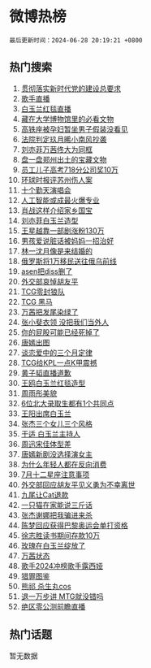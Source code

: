 # 微博热榜

`最后更新时间：2024-06-28 20:19:21 +0800`

## 热门搜索

1. [贯彻落实新时代党的建设总要求](https://m.weibo.cn/search?containerid=100103type%3D1%26t%3D10%26q%3D%23%E8%B4%AF%E5%BD%BB%E8%90%BD%E5%AE%9E%E6%96%B0%E6%97%B6%E4%BB%A3%E5%85%9A%E7%9A%84%E5%BB%BA%E8%AE%BE%E6%80%BB%E8%A6%81%E6%B1%82%23&stream_entry_id=51&isnewpage=1&extparam=seat%3D1%26cate%3D10103%26stream_entry_id%3D51%26pos%3D0%26q%3D%2523%25E8%25B4%25AF%25E5%25BD%25BB%25E8%2590%25BD%25E5%25AE%259E%25E6%2596%25B0%25E6%2597%25B6%25E4%25BB%25A3%25E5%2585%259A%25E7%259A%2584%25E5%25BB%25BA%25E8%25AE%25BE%25E6%2580%25BB%25E8%25A6%2581%25E6%25B1%2582%2523%26dgr%3D0%26filter_type%3Drealtimehot%26c_type%3D51%26display_time%3D1719577160%26pre_seqid%3D1719577160271017669191)
1. [歌手直播](https://m.weibo.cn/search?containerid=100103type%3D1%26t%3D10%26q%3D%E6%AD%8C%E6%89%8B%E7%9B%B4%E6%92%AD&stream_entry_id=31&isnewpage=1&extparam=seat%3D1%26band_rank%3D1%26flag%3D1%26realpos%3D1%26q%3D%25E6%25AD%258C%25E6%2589%258B%25E7%259B%25B4%25E6%2592%25AD%26c_type%3D31%26cate%3D5001%26pos%3D0%26stream_entry_id%3D31%26filter_type%3Drealtimehot%26dgr%3D0%26lcate%3D5001%26display_time%3D1719577160%26pre_seqid%3D1719577160271017669191)
1. [白玉兰红毯直播](https://m.weibo.cn/search?containerid=100103type%3D1%26t%3D10%26q%3D%E7%99%BD%E7%8E%89%E5%85%B0%E7%BA%A2%E6%AF%AF%E7%9B%B4%E6%92%AD&stream_entry_id=31&isnewpage=1&extparam=seat%3D1%26band_rank%3D2%26flag%3D2%26realpos%3D2%26q%3D%25E7%2599%25BD%25E7%258E%2589%25E5%2585%25B0%25E7%25BA%25A2%25E6%25AF%25AF%25E7%259B%25B4%25E6%2592%25AD%26c_type%3D31%26cate%3D5001%26pos%3D1%26stream_entry_id%3D31%26filter_type%3Drealtimehot%26dgr%3D0%26lcate%3D5001%26display_time%3D1719577160%26pre_seqid%3D1719577160271017669191)
1. [藏在大学博物馆里的必看文物](https://m.weibo.cn/search?containerid=100103type%3D1%26t%3D10%26q%3D%23%E8%97%8F%E5%9C%A8%E5%A4%A7%E5%AD%A6%E5%8D%9A%E7%89%A9%E9%A6%86%E9%87%8C%E7%9A%84%E5%BF%85%E7%9C%8B%E6%96%87%E7%89%A9%23&stream_entry_id=31&isnewpage=1&extparam=seat%3D1%26band_rank%3D3%26flag%3D0%26realpos%3D3%26q%3D%2523%25E8%2597%258F%25E5%259C%25A8%25E5%25A4%25A7%25E5%25AD%25A6%25E5%258D%259A%25E7%2589%25A9%25E9%25A6%2586%25E9%2587%258C%25E7%259A%2584%25E5%25BF%2585%25E7%259C%258B%25E6%2596%2587%25E7%2589%25A9%2523%26c_type%3D31%26cate%3D5001%26pos%3D2%26stream_entry_id%3D31%26filter_type%3Drealtimehot%26dgr%3D0%26lcate%3D5001%26display_time%3D1719577160%26pre_seqid%3D1719577160271017669191)
1. [高铁座被孕妇暂坐男子假装没看见](https://m.weibo.cn/search?containerid=100103type%3D1%26t%3D10%26q%3D%23%E9%AB%98%E9%93%81%E5%BA%A7%E8%A2%AB%E5%AD%95%E5%A6%87%E6%9A%82%E5%9D%90%E7%94%B7%E5%AD%90%E5%81%87%E8%A3%85%E6%B2%A1%E7%9C%8B%E8%A7%81%23&stream_entry_id=31&isnewpage=1&extparam=seat%3D1%26band_rank%3D4%26flag%3D0%26realpos%3D4%26q%3D%2523%25E9%25AB%2598%25E9%2593%2581%25E5%25BA%25A7%25E8%25A2%25AB%25E5%25AD%2595%25E5%25A6%2587%25E6%259A%2582%25E5%259D%2590%25E7%2594%25B7%25E5%25AD%2590%25E5%2581%2587%25E8%25A3%2585%25E6%25B2%25A1%25E7%259C%258B%25E8%25A7%2581%2523%26c_type%3D31%26cate%3D5001%26pos%3D3%26stream_entry_id%3D31%26filter_type%3Drealtimehot%26dgr%3D0%26lcate%3D5001%26display_time%3D1719577160%26pre_seqid%3D1719577160271017669191)
1. [法院判定玖月晞小南风抄袭](https://m.weibo.cn/search?containerid=100103type%3D1%26t%3D10%26q%3D%23%E6%B3%95%E9%99%A2%E5%88%A4%E5%AE%9A%E7%8E%96%E6%9C%88%E6%99%9E%E5%B0%8F%E5%8D%97%E9%A3%8E%E6%8A%84%E8%A2%AD%23&stream_entry_id=31&isnewpage=1&extparam=seat%3D1%26band_rank%3D5%26flag%3D16%26realpos%3D5%26q%3D%2523%25E6%25B3%2595%25E9%2599%25A2%25E5%2588%25A4%25E5%25AE%259A%25E7%258E%2596%25E6%259C%2588%25E6%2599%259E%25E5%25B0%258F%25E5%258D%2597%25E9%25A3%258E%25E6%258A%2584%25E8%25A2%25AD%2523%26c_type%3D31%26cate%3D5001%26pos%3D4%26stream_entry_id%3D31%26filter_type%3Drealtimehot%26dgr%3D0%26lcate%3D5001%26display_time%3D1719577160%26pre_seqid%3D1719577160271017669191)
1. [刘亦菲万茜佟大为同框](https://m.weibo.cn/search?containerid=100103type%3D1%26t%3D10%26q%3D%23%E5%88%98%E4%BA%A6%E8%8F%B2%E4%B8%87%E8%8C%9C%E4%BD%9F%E5%A4%A7%E4%B8%BA%E5%90%8C%E6%A1%86%23&stream_entry_id=31&isnewpage=1&extparam=seat%3D1%26band_rank%3D6%26flag%3D1%26realpos%3D6%26q%3D%2523%25E5%2588%2598%25E4%25BA%25A6%25E8%258F%25B2%25E4%25B8%2587%25E8%258C%259C%25E4%25BD%259F%25E5%25A4%25A7%25E4%25B8%25BA%25E5%2590%258C%25E6%25A1%2586%2523%26c_type%3D31%26cate%3D5001%26pos%3D5%26stream_entry_id%3D31%26filter_type%3Drealtimehot%26dgr%3D0%26lcate%3D5001%26display_time%3D1719577160%26pre_seqid%3D1719577160271017669191)
1. [盘一盘郑州出土的宝藏文物](https://m.weibo.cn/search?containerid=100103type%3D1%26t%3D10%26q%3D%23%E7%9B%98%E4%B8%80%E7%9B%98%E9%83%91%E5%B7%9E%E5%87%BA%E5%9C%9F%E7%9A%84%E5%AE%9D%E8%97%8F%E6%96%87%E7%89%A9%23&stream_entry_id=31&isnewpage=1&extparam=seat%3D1%26band_rank%3D7%26filter_type%3Drealtimehot%26q%3D%2523%25E7%259B%2598%25E4%25B8%2580%25E7%259B%2598%25E9%2583%2591%25E5%25B7%259E%25E5%2587%25BA%25E5%259C%259F%25E7%259A%2584%25E5%25AE%259D%25E8%2597%258F%25E6%2596%2587%25E7%2589%25A9%2523%26c_type%3D31%26adid%3D244474%26cate%3D5001%26dgr%3D0%26pos%3D6%26stream_entry_id%3D31%26is_ad_pos%3D1%26topic_ad%3D1%26lcate%3D5001%26display_time%3D1719577160%26pre_seqid%3D1719577160271017669191)
1. [员工儿子高考718分公司奖10万](https://m.weibo.cn/search?containerid=100103type%3D1%26t%3D10%26q%3D%23%E5%91%98%E5%B7%A5%E5%84%BF%E5%AD%90%E9%AB%98%E8%80%83718%E5%88%86%E5%85%AC%E5%8F%B8%E5%A5%9610%E4%B8%87%23&stream_entry_id=31&isnewpage=1&extparam=seat%3D1%26band_rank%3D7%26flag%3D32768%26realpos%3D7%26q%3D%2523%25E5%2591%2598%25E5%25B7%25A5%25E5%2584%25BF%25E5%25AD%2590%25E9%25AB%2598%25E8%2580%2583718%25E5%2588%2586%25E5%2585%25AC%25E5%258F%25B8%25E5%25A5%259610%25E4%25B8%2587%2523%26c_type%3D31%26cate%3D5001%26pos%3D7%26stream_entry_id%3D31%26filter_type%3Drealtimehot%26dgr%3D0%26lcate%3D5001%26display_time%3D1719577160%26pre_seqid%3D1719577160271017669191)
1. [环球时报评苏州伤人案](https://m.weibo.cn/search?containerid=100103type%3D1%26t%3D10%26q%3D%23%E7%8E%AF%E7%90%83%E6%97%B6%E6%8A%A5%E8%AF%84%E8%8B%8F%E5%B7%9E%E4%BC%A4%E4%BA%BA%E6%A1%88%23&stream_entry_id=31&isnewpage=1&extparam=seat%3D1%26band_rank%3D8%26flag%3D1%26realpos%3D8%26q%3D%2523%25E7%258E%25AF%25E7%2590%2583%25E6%2597%25B6%25E6%258A%25A5%25E8%25AF%2584%25E8%258B%258F%25E5%25B7%259E%25E4%25BC%25A4%25E4%25BA%25BA%25E6%25A1%2588%2523%26c_type%3D31%26cate%3D5001%26pos%3D8%26stream_entry_id%3D31%26filter_type%3Drealtimehot%26dgr%3D0%26lcate%3D5001%26display_time%3D1719577160%26pre_seqid%3D1719577160271017669191)
1. [十个勤天演唱会](https://m.weibo.cn/search?containerid=100103type%3D1%26t%3D10%26q%3D%E5%8D%81%E4%B8%AA%E5%8B%A4%E5%A4%A9%E6%BC%94%E5%94%B1%E4%BC%9A&stream_entry_id=31&isnewpage=1&extparam=seat%3D1%26band_rank%3D9%26flag%3D1%26realpos%3D9%26q%3D%25E5%258D%2581%25E4%25B8%25AA%25E5%258B%25A4%25E5%25A4%25A9%25E6%25BC%2594%25E5%2594%25B1%25E4%25BC%259A%26c_type%3D31%26cate%3D5001%26pos%3D9%26stream_entry_id%3D31%26filter_type%3Drealtimehot%26dgr%3D0%26lcate%3D5001%26display_time%3D1719577160%26pre_seqid%3D1719577160271017669191)
1. [人工智能或成最火爆专业](https://m.weibo.cn/search?containerid=100103type%3D1%26t%3D10%26q%3D%23%E4%BA%BA%E5%B7%A5%E6%99%BA%E8%83%BD%E6%88%96%E6%88%90%E6%9C%80%E7%81%AB%E7%88%86%E4%B8%93%E4%B8%9A%23&stream_entry_id=31&isnewpage=1&extparam=seat%3D1%26band_rank%3D10%26flag%3D1%26realpos%3D10%26q%3D%2523%25E4%25BA%25BA%25E5%25B7%25A5%25E6%2599%25BA%25E8%2583%25BD%25E6%2588%2596%25E6%2588%2590%25E6%259C%2580%25E7%2581%25AB%25E7%2588%2586%25E4%25B8%2593%25E4%25B8%259A%2523%26c_type%3D31%26cate%3D5001%26pos%3D10%26stream_entry_id%3D31%26filter_type%3Drealtimehot%26dgr%3D0%26lcate%3D5001%26display_time%3D1719577160%26pre_seqid%3D1719577160271017669191)
1. [肖战这样介绍家乡国宝](https://m.weibo.cn/search?containerid=100103type%3D1%26t%3D10%26q%3D%23%E8%82%96%E6%88%98%E8%BF%99%E6%A0%B7%E4%BB%8B%E7%BB%8D%E5%AE%B6%E4%B9%A1%E5%9B%BD%E5%AE%9D%23&stream_entry_id=31&isnewpage=1&extparam=seat%3D1%26band_rank%3D11%26flag%3D1%26realpos%3D11%26q%3D%2523%25E8%2582%2596%25E6%2588%2598%25E8%25BF%2599%25E6%25A0%25B7%25E4%25BB%258B%25E7%25BB%258D%25E5%25AE%25B6%25E4%25B9%25A1%25E5%259B%25BD%25E5%25AE%259D%2523%26c_type%3D31%26cate%3D5001%26pos%3D11%26stream_entry_id%3D31%26filter_type%3Drealtimehot%26dgr%3D0%26lcate%3D5001%26display_time%3D1719577160%26pre_seqid%3D1719577160271017669191)
1. [刘亦菲白玉兰造型](https://m.weibo.cn/search?containerid=100103type%3D1%26t%3D10%26q%3D%23%E5%88%98%E4%BA%A6%E8%8F%B2%E7%99%BD%E7%8E%89%E5%85%B0%E9%80%A0%E5%9E%8B%23&stream_entry_id=31&isnewpage=1&extparam=seat%3D1%26band_rank%3D12%26flag%3D0%26realpos%3D12%26q%3D%2523%25E5%2588%2598%25E4%25BA%25A6%25E8%258F%25B2%25E7%2599%25BD%25E7%258E%2589%25E5%2585%25B0%25E9%2580%25A0%25E5%259E%258B%2523%26c_type%3D31%26cate%3D5001%26pos%3D12%26stream_entry_id%3D31%26filter_type%3Drealtimehot%26dgr%3D0%26lcate%3D5001%26display_time%3D1719577160%26pre_seqid%3D1719577160271017669191)
1. [王星越靠一部剧涨粉130万](https://m.weibo.cn/search?containerid=100103type%3D1%26t%3D10%26q%3D%23%E7%8E%8B%E6%98%9F%E8%B6%8A%E9%9D%A0%E4%B8%80%E9%83%A8%E5%89%A7%E6%B6%A8%E7%B2%89130%E4%B8%87%23&stream_entry_id=31&isnewpage=1&extparam=seat%3D1%26band_rank%3D13%26flag%3D0%26realpos%3D13%26q%3D%2523%25E7%258E%258B%25E6%2598%259F%25E8%25B6%258A%25E9%259D%25A0%25E4%25B8%2580%25E9%2583%25A8%25E5%2589%25A7%25E6%25B6%25A8%25E7%25B2%2589130%25E4%25B8%2587%2523%26c_type%3D31%26cate%3D5001%26pos%3D13%26stream_entry_id%3D31%26filter_type%3Drealtimehot%26dgr%3D0%26lcate%3D5001%26display_time%3D1719577160%26pre_seqid%3D1719577160271017669191)
1. [男孩爱说脏话被妈妈一招治好](https://m.weibo.cn/search?containerid=100103type%3D1%26t%3D10%26q%3D%23%E7%94%B7%E5%AD%A9%E7%88%B1%E8%AF%B4%E8%84%8F%E8%AF%9D%E8%A2%AB%E5%A6%88%E5%A6%88%E4%B8%80%E6%8B%9B%E6%B2%BB%E5%A5%BD%23&stream_entry_id=31&isnewpage=1&extparam=seat%3D1%26band_rank%3D14%26flag%3D0%26realpos%3D14%26q%3D%2523%25E7%2594%25B7%25E5%25AD%25A9%25E7%2588%25B1%25E8%25AF%25B4%25E8%2584%258F%25E8%25AF%259D%25E8%25A2%25AB%25E5%25A6%2588%25E5%25A6%2588%25E4%25B8%2580%25E6%258B%259B%25E6%25B2%25BB%25E5%25A5%25BD%2523%26c_type%3D31%26cate%3D5001%26pos%3D14%26stream_entry_id%3D31%26filter_type%3Drealtimehot%26dgr%3D0%26lcate%3D5001%26display_time%3D1719577160%26pre_seqid%3D1719577160271017669191)
1. [林一沈月像是来结婚的](https://m.weibo.cn/search?containerid=100103type%3D1%26t%3D10%26q%3D%E6%9E%97%E4%B8%80%E6%B2%88%E6%9C%88%E5%83%8F%E6%98%AF%E6%9D%A5%E7%BB%93%E5%A9%9A%E7%9A%84&stream_entry_id=31&isnewpage=1&extparam=seat%3D1%26band_rank%3D15%26flag%3D1%26realpos%3D15%26q%3D%25E6%259E%2597%25E4%25B8%2580%25E6%25B2%2588%25E6%259C%2588%25E5%2583%258F%25E6%2598%25AF%25E6%259D%25A5%25E7%25BB%2593%25E5%25A9%259A%25E7%259A%2584%26c_type%3D31%26cate%3D5001%26pos%3D15%26stream_entry_id%3D31%26filter_type%3Drealtimehot%26dgr%3D0%26lcate%3D5001%26display_time%3D1719577160%26pre_seqid%3D1719577160271017669191)
1. [俄罗斯将1万移民送往俄乌前线](https://m.weibo.cn/search?containerid=100103type%3D1%26t%3D10%26q%3D%23%E4%BF%84%E7%BD%97%E6%96%AF%E5%B0%861%E4%B8%87%E7%A7%BB%E6%B0%91%E9%80%81%E5%BE%80%E4%BF%84%E4%B9%8C%E5%89%8D%E7%BA%BF%23&stream_entry_id=31&isnewpage=1&extparam=seat%3D1%26band_rank%3D16%26flag%3D0%26realpos%3D16%26q%3D%2523%25E4%25BF%2584%25E7%25BD%2597%25E6%2596%25AF%25E5%25B0%25861%25E4%25B8%2587%25E7%25A7%25BB%25E6%25B0%2591%25E9%2580%2581%25E5%25BE%2580%25E4%25BF%2584%25E4%25B9%258C%25E5%2589%258D%25E7%25BA%25BF%2523%26c_type%3D31%26cate%3D5001%26pos%3D16%26stream_entry_id%3D31%26filter_type%3Drealtimehot%26dgr%3D0%26lcate%3D5001%26display_time%3D1719577160%26pre_seqid%3D1719577160271017669191)
1. [asen把diss删了](https://m.weibo.cn/search?containerid=100103type%3D1%26t%3D10%26q%3D%23asen%E6%8A%8Adiss%E5%88%A0%E4%BA%86%23&stream_entry_id=31&isnewpage=1&extparam=seat%3D1%26band_rank%3D17%26flag%3D0%26realpos%3D17%26q%3D%2523asen%25E6%258A%258Adiss%25E5%2588%25A0%25E4%25BA%2586%2523%26c_type%3D31%26cate%3D5001%26pos%3D17%26stream_entry_id%3D31%26filter_type%3Drealtimehot%26dgr%3D0%26lcate%3D5001%26display_time%3D1719577160%26pre_seqid%3D1719577160271017669191)
1. [外交部哀悼胡友平](https://m.weibo.cn/search?containerid=100103type%3D1%26t%3D10%26q%3D%23%E5%A4%96%E4%BA%A4%E9%83%A8%E5%93%80%E6%82%BC%E8%83%A1%E5%8F%8B%E5%B9%B3%23&stream_entry_id=31&isnewpage=1&extparam=seat%3D1%26band_rank%3D18%26flag%3D0%26realpos%3D18%26q%3D%2523%25E5%25A4%2596%25E4%25BA%25A4%25E9%2583%25A8%25E5%2593%2580%25E6%2582%25BC%25E8%2583%25A1%25E5%258F%258B%25E5%25B9%25B3%2523%26c_type%3D31%26cate%3D5001%26pos%3D18%26stream_entry_id%3D31%26filter_type%3Drealtimehot%26dgr%3D0%26lcate%3D5001%26display_time%3D1719577160%26pre_seqid%3D1719577160271017669191)
1. [TCG零封狼队](https://m.weibo.cn/search?containerid=100103type%3D1%26t%3D10%26q%3D%23TCG%E9%9B%B6%E5%B0%81%E7%8B%BC%E9%98%9F%23&stream_entry_id=31&isnewpage=1&extparam=seat%3D1%26band_rank%3D19%26flag%3D1%26realpos%3D19%26q%3D%2523TCG%25E9%259B%25B6%25E5%25B0%2581%25E7%258B%25BC%25E9%2598%259F%2523%26c_type%3D31%26cate%3D5001%26pos%3D19%26stream_entry_id%3D31%26filter_type%3Drealtimehot%26dgr%3D0%26lcate%3D5001%26display_time%3D1719577160%26pre_seqid%3D1719577160271017669191)
1. [TCG 黑马](https://m.weibo.cn/search?containerid=100103type%3D1%26t%3D10%26q%3DTCG+%E9%BB%91%E9%A9%AC&stream_entry_id=31&isnewpage=1&extparam=seat%3D1%26band_rank%3D20%26flag%3D1%26realpos%3D20%26q%3DTCG%2520%25E9%25BB%2591%25E9%25A9%25AC%26c_type%3D31%26cate%3D5001%26pos%3D20%26stream_entry_id%3D31%26filter_type%3Drealtimehot%26dgr%3D0%26lcate%3D5001%26display_time%3D1719577160%26pre_seqid%3D1719577160271017669191)
1. [万茜把发尾染绿了](https://m.weibo.cn/search?containerid=100103type%3D1%26t%3D10%26q%3D%E4%B8%87%E8%8C%9C%E6%8A%8A%E5%8F%91%E5%B0%BE%E6%9F%93%E7%BB%BF%E4%BA%86&stream_entry_id=31&isnewpage=1&extparam=seat%3D1%26band_rank%3D21%26flag%3D2%26realpos%3D21%26q%3D%25E4%25B8%2587%25E8%258C%259C%25E6%258A%258A%25E5%258F%2591%25E5%25B0%25BE%25E6%259F%2593%25E7%25BB%25BF%25E4%25BA%2586%26c_type%3D31%26cate%3D5001%26pos%3D21%26stream_entry_id%3D31%26filter_type%3Drealtimehot%26dgr%3D0%26lcate%3D5001%26display_time%3D1719577160%26pre_seqid%3D1719577160271017669191)
1. [张小斐衣领 没把我们当外人](https://m.weibo.cn/search?containerid=100103type%3D1%26t%3D10%26q%3D%E5%BC%A0%E5%B0%8F%E6%96%90%E8%A1%A3%E9%A2%86+%E6%B2%A1%E6%8A%8A%E6%88%91%E4%BB%AC%E5%BD%93%E5%A4%96%E4%BA%BA&stream_entry_id=31&isnewpage=1&extparam=seat%3D1%26band_rank%3D22%26flag%3D2%26realpos%3D22%26q%3D%25E5%25BC%25A0%25E5%25B0%258F%25E6%2596%2590%25E8%25A1%25A3%25E9%25A2%2586%2520%25E6%25B2%25A1%25E6%258A%258A%25E6%2588%2591%25E4%25BB%25AC%25E5%25BD%2593%25E5%25A4%2596%25E4%25BA%25BA%26c_type%3D31%26cate%3D5001%26pos%3D22%26stream_entry_id%3D31%26filter_type%3Drealtimehot%26dgr%3D0%26lcate%3D5001%26display_time%3D1719577160%26pre_seqid%3D1719577160271017669191)
1. [你的屁股可能已经死掉了](https://m.weibo.cn/search?containerid=100103type%3D1%26t%3D10%26q%3D%23%E4%BD%A0%E7%9A%84%E5%B1%81%E8%82%A1%E5%8F%AF%E8%83%BD%E5%B7%B2%E7%BB%8F%E6%AD%BB%E6%8E%89%E4%BA%86%23&stream_entry_id=31&isnewpage=1&extparam=seat%3D1%26band_rank%3D23%26flag%3D2%26realpos%3D23%26q%3D%2523%25E4%25BD%25A0%25E7%259A%2584%25E5%25B1%2581%25E8%2582%25A1%25E5%258F%25AF%25E8%2583%25BD%25E5%25B7%25B2%25E7%25BB%258F%25E6%25AD%25BB%25E6%258E%2589%25E4%25BA%2586%2523%26c_type%3D31%26cate%3D5001%26pos%3D23%26stream_entry_id%3D31%26filter_type%3Drealtimehot%26dgr%3D0%26lcate%3D5001%26display_time%3D1719577160%26pre_seqid%3D1719577160271017669191)
1. [唐嫣出图](https://m.weibo.cn/search?containerid=100103type%3D1%26t%3D10%26q%3D%E5%94%90%E5%AB%A3%E5%87%BA%E5%9B%BE&stream_entry_id=31&isnewpage=1&extparam=seat%3D1%26band_rank%3D24%26flag%3D0%26realpos%3D24%26q%3D%25E5%2594%2590%25E5%25AB%25A3%25E5%2587%25BA%25E5%259B%25BE%26c_type%3D31%26cate%3D5001%26pos%3D24%26stream_entry_id%3D31%26filter_type%3Drealtimehot%26dgr%3D0%26lcate%3D5001%26display_time%3D1719577160%26pre_seqid%3D1719577160271017669191)
1. [谈恋爱中的三个月定律](https://m.weibo.cn/search?containerid=100103type%3D1%26t%3D10%26q%3D%23%E8%B0%88%E6%81%8B%E7%88%B1%E4%B8%AD%E7%9A%84%E4%B8%89%E4%B8%AA%E6%9C%88%E5%AE%9A%E5%BE%8B%23&stream_entry_id=31&isnewpage=1&extparam=seat%3D1%26band_rank%3D25%26flag%3D1%26realpos%3D25%26q%3D%2523%25E8%25B0%2588%25E6%2581%258B%25E7%2588%25B1%25E4%25B8%25AD%25E7%259A%2584%25E4%25B8%2589%25E4%25B8%25AA%25E6%259C%2588%25E5%25AE%259A%25E5%25BE%258B%2523%26c_type%3D31%26cate%3D5001%26pos%3D25%26stream_entry_id%3D31%26filter_type%3Drealtimehot%26dgr%3D0%26lcate%3D5001%26display_time%3D1719577160%26pre_seqid%3D1719577160271017669191)
1. [TCG给KPL一点K甲震撼](https://m.weibo.cn/search?containerid=100103type%3D1%26t%3D10%26q%3D%23TCG%E7%BB%99KPL%E4%B8%80%E7%82%B9K%E7%94%B2%E9%9C%87%E6%92%BC%23&stream_entry_id=31&isnewpage=1&extparam=seat%3D1%26band_rank%3D26%26flag%3D1%26realpos%3D26%26q%3D%2523TCG%25E7%25BB%2599KPL%25E4%25B8%2580%25E7%2582%25B9K%25E7%2594%25B2%25E9%259C%2587%25E6%2592%25BC%2523%26c_type%3D31%26cate%3D5001%26pos%3D26%26stream_entry_id%3D31%26filter_type%3Drealtimehot%26dgr%3D0%26lcate%3D5001%26display_time%3D1719577160%26pre_seqid%3D1719577160271017669191)
1. [黄子韬直播道歉](https://m.weibo.cn/search?containerid=100103type%3D1%26t%3D10%26q%3D%23%E9%BB%84%E5%AD%90%E9%9F%AC%E7%9B%B4%E6%92%AD%E9%81%93%E6%AD%89%23&stream_entry_id=31&isnewpage=1&extparam=seat%3D1%26band_rank%3D27%26flag%3D0%26realpos%3D27%26q%3D%2523%25E9%25BB%2584%25E5%25AD%2590%25E9%259F%25AC%25E7%259B%25B4%25E6%2592%25AD%25E9%2581%2593%25E6%25AD%2589%2523%26c_type%3D31%26cate%3D5001%26pos%3D27%26stream_entry_id%3D31%26filter_type%3Drealtimehot%26dgr%3D0%26lcate%3D5001%26display_time%3D1719577160%26pre_seqid%3D1719577160271017669191)
1. [王鸥白玉兰红毯造型](https://m.weibo.cn/search?containerid=100103type%3D1%26t%3D10%26q%3D%23%E7%8E%8B%E9%B8%A5%E7%99%BD%E7%8E%89%E5%85%B0%E7%BA%A2%E6%AF%AF%E9%80%A0%E5%9E%8B%23&stream_entry_id=31&isnewpage=1&extparam=seat%3D1%26band_rank%3D28%26flag%3D1%26realpos%3D28%26q%3D%2523%25E7%258E%258B%25E9%25B8%25A5%25E7%2599%25BD%25E7%258E%2589%25E5%2585%25B0%25E7%25BA%25A2%25E6%25AF%25AF%25E9%2580%25A0%25E5%259E%258B%2523%26c_type%3D31%26cate%3D5001%26pos%3D28%26stream_entry_id%3D31%26filter_type%3Drealtimehot%26dgr%3D0%26lcate%3D5001%26display_time%3D1719577160%26pre_seqid%3D1719577160271017669191)
1. [周雨彤美貌](https://m.weibo.cn/search?containerid=100103type%3D1%26t%3D10%26q%3D%23%E5%91%A8%E9%9B%A8%E5%BD%A4%E7%BE%8E%E8%B2%8C%23&stream_entry_id=31&isnewpage=1&extparam=seat%3D1%26band_rank%3D29%26flag%3D1%26realpos%3D29%26q%3D%2523%25E5%2591%25A8%25E9%259B%25A8%25E5%25BD%25A4%25E7%25BE%258E%25E8%25B2%258C%2523%26c_type%3D31%26cate%3D5001%26pos%3D29%26stream_entry_id%3D31%26filter_type%3Drealtimehot%26dgr%3D0%26lcate%3D5001%26display_time%3D1719577160%26pre_seqid%3D1719577160271017669191)
1. [6位北大录取生都有1个共同点](https://m.weibo.cn/search?containerid=100103type%3D1%26t%3D10%26q%3D%236%E4%BD%8D%E5%8C%97%E5%A4%A7%E5%BD%95%E5%8F%96%E7%94%9F%E9%83%BD%E6%9C%891%E4%B8%AA%E5%85%B1%E5%90%8C%E7%82%B9%23&stream_entry_id=31&isnewpage=1&extparam=seat%3D1%26band_rank%3D30%26flag%3D1%26realpos%3D30%26q%3D%25236%25E4%25BD%258D%25E5%258C%2597%25E5%25A4%25A7%25E5%25BD%2595%25E5%258F%2596%25E7%2594%259F%25E9%2583%25BD%25E6%259C%25891%25E4%25B8%25AA%25E5%2585%25B1%25E5%2590%258C%25E7%2582%25B9%2523%26c_type%3D31%26cate%3D5001%26pos%3D30%26stream_entry_id%3D31%26filter_type%3Drealtimehot%26dgr%3D0%26lcate%3D5001%26display_time%3D1719577160%26pre_seqid%3D1719577160271017669191)
1. [王阳出席白玉兰](https://m.weibo.cn/search?containerid=100103type%3D1%26t%3D10%26q%3D%23%E7%8E%8B%E9%98%B3%E5%87%BA%E5%B8%AD%E7%99%BD%E7%8E%89%E5%85%B0%23&stream_entry_id=31&isnewpage=1&extparam=seat%3D1%26band_rank%3D31%26flag%3D1%26realpos%3D31%26q%3D%2523%25E7%258E%258B%25E9%2598%25B3%25E5%2587%25BA%25E5%25B8%25AD%25E7%2599%25BD%25E7%258E%2589%25E5%2585%25B0%2523%26c_type%3D31%26cate%3D5001%26pos%3D31%26stream_entry_id%3D31%26filter_type%3Drealtimehot%26dgr%3D0%26lcate%3D5001%26display_time%3D1719577160%26pre_seqid%3D1719577160271017669191)
1. [张杰三个女儿三个风格](https://m.weibo.cn/search?containerid=100103type%3D1%26t%3D10%26q%3D%23%E5%BC%A0%E6%9D%B0%E4%B8%89%E4%B8%AA%E5%A5%B3%E5%84%BF%E4%B8%89%E4%B8%AA%E9%A3%8E%E6%A0%BC%23&stream_entry_id=31&isnewpage=1&extparam=seat%3D1%26band_rank%3D32%26flag%3D0%26realpos%3D32%26q%3D%2523%25E5%25BC%25A0%25E6%259D%25B0%25E4%25B8%2589%25E4%25B8%25AA%25E5%25A5%25B3%25E5%2584%25BF%25E4%25B8%2589%25E4%25B8%25AA%25E9%25A3%258E%25E6%25A0%25BC%2523%26c_type%3D31%26cate%3D5001%26pos%3D32%26stream_entry_id%3D31%26filter_type%3Drealtimehot%26dgr%3D0%26lcate%3D5001%26display_time%3D1719577160%26pre_seqid%3D1719577160271017669191)
1. [于适 白玉兰主持人](https://m.weibo.cn/search?containerid=100103type%3D1%26t%3D10%26q%3D%E4%BA%8E%E9%80%82+%E7%99%BD%E7%8E%89%E5%85%B0%E4%B8%BB%E6%8C%81%E4%BA%BA&stream_entry_id=31&isnewpage=1&extparam=seat%3D1%26band_rank%3D33%26flag%3D0%26realpos%3D33%26q%3D%25E4%25BA%258E%25E9%2580%2582%2520%25E7%2599%25BD%25E7%258E%2589%25E5%2585%25B0%25E4%25B8%25BB%25E6%258C%2581%25E4%25BA%25BA%26c_type%3D31%26cate%3D5001%26pos%3D33%26stream_entry_id%3D31%26filter_type%3Drealtimehot%26dgr%3D0%26lcate%3D5001%26display_time%3D1719577160%26pre_seqid%3D1719577160271017669191)
1. [周迅宋佳体型差](https://m.weibo.cn/search?containerid=100103type%3D1%26t%3D10%26q%3D%23%E5%91%A8%E8%BF%85%E5%AE%8B%E4%BD%B3%E4%BD%93%E5%9E%8B%E5%B7%AE%23&stream_entry_id=31&isnewpage=1&extparam=seat%3D1%26band_rank%3D34%26flag%3D1%26realpos%3D34%26q%3D%2523%25E5%2591%25A8%25E8%25BF%2585%25E5%25AE%258B%25E4%25BD%25B3%25E4%25BD%2593%25E5%259E%258B%25E5%25B7%25AE%2523%26c_type%3D31%26cate%3D5001%26pos%3D34%26stream_entry_id%3D31%26filter_type%3Drealtimehot%26dgr%3D0%26lcate%3D5001%26display_time%3D1719577160%26pre_seqid%3D1719577160271017669191)
1. [唐嫣新剧没选择演女主](https://m.weibo.cn/search?containerid=100103type%3D1%26t%3D10%26q%3D%23%E5%94%90%E5%AB%A3%E6%96%B0%E5%89%A7%E6%B2%A1%E9%80%89%E6%8B%A9%E6%BC%94%E5%A5%B3%E4%B8%BB%23&stream_entry_id=31&isnewpage=1&extparam=seat%3D1%26band_rank%3D35%26flag%3D1%26realpos%3D35%26q%3D%2523%25E5%2594%2590%25E5%25AB%25A3%25E6%2596%25B0%25E5%2589%25A7%25E6%25B2%25A1%25E9%2580%2589%25E6%258B%25A9%25E6%25BC%2594%25E5%25A5%25B3%25E4%25B8%25BB%2523%26c_type%3D31%26cate%3D5001%26pos%3D35%26stream_entry_id%3D31%26filter_type%3Drealtimehot%26dgr%3D0%26lcate%3D5001%26display_time%3D1719577160%26pre_seqid%3D1719577160271017669191)
1. [为什么年轻人都在反向消费](https://m.weibo.cn/search?containerid=100103type%3D1%26t%3D10%26q%3D%23%E4%B8%BA%E4%BB%80%E4%B9%88%E5%B9%B4%E8%BD%BB%E4%BA%BA%E9%83%BD%E5%9C%A8%E5%8F%8D%E5%90%91%E6%B6%88%E8%B4%B9%23&stream_entry_id=31&isnewpage=1&extparam=seat%3D1%26band_rank%3D36%26flag%3D1%26realpos%3D36%26q%3D%2523%25E4%25B8%25BA%25E4%25BB%2580%25E4%25B9%2588%25E5%25B9%25B4%25E8%25BD%25BB%25E4%25BA%25BA%25E9%2583%25BD%25E5%259C%25A8%25E5%258F%258D%25E5%2590%2591%25E6%25B6%2588%25E8%25B4%25B9%2523%26c_type%3D31%26cate%3D5001%26pos%3D36%26stream_entry_id%3D31%26filter_type%3Drealtimehot%26dgr%3D0%26lcate%3D5001%26display_time%3D1719577160%26pre_seqid%3D1719577160271017669191)
1. [7月十二星座注意事项](https://m.weibo.cn/search?containerid=100103type%3D1%26t%3D10%26q%3D%237%E6%9C%88%E5%8D%81%E4%BA%8C%E6%98%9F%E5%BA%A7%E6%B3%A8%E6%84%8F%E4%BA%8B%E9%A1%B9%23&stream_entry_id=31&isnewpage=1&extparam=seat%3D1%26band_rank%3D37%26flag%3D1%26realpos%3D37%26q%3D%25237%25E6%259C%2588%25E5%258D%2581%25E4%25BA%258C%25E6%2598%259F%25E5%25BA%25A7%25E6%25B3%25A8%25E6%2584%258F%25E4%25BA%258B%25E9%25A1%25B9%2523%26c_type%3D31%26cate%3D5001%26pos%3D37%26stream_entry_id%3D31%26filter_type%3Drealtimehot%26dgr%3D0%26lcate%3D5001%26display_time%3D1719577160%26pre_seqid%3D1719577160271017669191)
1. [外交部回应胡友平见义勇为不幸离世](https://m.weibo.cn/search?containerid=100103type%3D1%26t%3D10%26q%3D%23%E5%A4%96%E4%BA%A4%E9%83%A8%E5%9B%9E%E5%BA%94%E8%83%A1%E5%8F%8B%E5%B9%B3%E8%A7%81%E4%B9%89%E5%8B%87%E4%B8%BA%E4%B8%8D%E5%B9%B8%E7%A6%BB%E4%B8%96%23&stream_entry_id=31&isnewpage=1&extparam=seat%3D1%26band_rank%3D38%26flag%3D0%26realpos%3D38%26q%3D%2523%25E5%25A4%2596%25E4%25BA%25A4%25E9%2583%25A8%25E5%259B%259E%25E5%25BA%2594%25E8%2583%25A1%25E5%258F%258B%25E5%25B9%25B3%25E8%25A7%2581%25E4%25B9%2589%25E5%258B%2587%25E4%25B8%25BA%25E4%25B8%258D%25E5%25B9%25B8%25E7%25A6%25BB%25E4%25B8%2596%2523%26c_type%3D31%26cate%3D5001%26pos%3D38%26stream_entry_id%3D31%26filter_type%3Drealtimehot%26dgr%3D0%26lcate%3D5001%26display_time%3D1719577160%26pre_seqid%3D1719577160271017669191)
1. [九尾让Cat退款](https://m.weibo.cn/search?containerid=100103type%3D1%26t%3D10%26q%3D%E4%B9%9D%E5%B0%BE%E8%AE%A9Cat%E9%80%80%E6%AC%BE&stream_entry_id=31&isnewpage=1&extparam=seat%3D1%26band_rank%3D39%26flag%3D1%26realpos%3D39%26q%3D%25E4%25B9%259D%25E5%25B0%25BE%25E8%25AE%25A9Cat%25E9%2580%2580%25E6%25AC%25BE%26c_type%3D31%26cate%3D5001%26pos%3D39%26stream_entry_id%3D31%26filter_type%3Drealtimehot%26dgr%3D0%26lcate%3D5001%26display_time%3D1719577160%26pre_seqid%3D1719577160271017669191)
1. [一只猫在家能说三斤话](https://m.weibo.cn/search?containerid=100103type%3D1%26t%3D10%26q%3D%E4%B8%80%E5%8F%AA%E7%8C%AB%E5%9C%A8%E5%AE%B6%E8%83%BD%E8%AF%B4%E4%B8%89%E6%96%A4%E8%AF%9D&stream_entry_id=31&isnewpage=1&extparam=seat%3D1%26band_rank%3D40%26flag%3D1%26realpos%3D40%26q%3D%25E4%25B8%2580%25E5%258F%25AA%25E7%258C%25AB%25E5%259C%25A8%25E5%25AE%25B6%25E8%2583%25BD%25E8%25AF%25B4%25E4%25B8%2589%25E6%2596%25A4%25E8%25AF%259D%26c_type%3D31%26cate%3D5001%26pos%3D40%26stream_entry_id%3D31%26filter_type%3Drealtimehot%26dgr%3D0%26lcate%3D5001%26display_time%3D1719577160%26pre_seqid%3D1719577160271017669191)
1. [张杰谢娜把我骗进来杀](https://m.weibo.cn/search?containerid=100103type%3D1%26t%3D10%26q%3D%23%E5%BC%A0%E6%9D%B0%E8%B0%A2%E5%A8%9C%E6%8A%8A%E6%88%91%E9%AA%97%E8%BF%9B%E6%9D%A5%E6%9D%80%23&stream_entry_id=31&isnewpage=1&extparam=seat%3D1%26band_rank%3D41%26flag%3D1%26realpos%3D41%26q%3D%2523%25E5%25BC%25A0%25E6%259D%25B0%25E8%25B0%25A2%25E5%25A8%259C%25E6%258A%258A%25E6%2588%2591%25E9%25AA%2597%25E8%25BF%259B%25E6%259D%25A5%25E6%259D%2580%2523%26c_type%3D31%26cate%3D5001%26pos%3D41%26stream_entry_id%3D31%26filter_type%3Drealtimehot%26dgr%3D0%26lcate%3D5001%26display_time%3D1719577160%26pre_seqid%3D1719577160271017669191)
1. [陈梦回应获得巴黎奥运会单打资格](https://m.weibo.cn/search?containerid=100103type%3D1%26t%3D10%26q%3D%23%E9%99%88%E6%A2%A6%E5%9B%9E%E5%BA%94%E8%8E%B7%E5%BE%97%E5%B7%B4%E9%BB%8E%E5%A5%A5%E8%BF%90%E4%BC%9A%E5%8D%95%E6%89%93%E8%B5%84%E6%A0%BC%23&stream_entry_id=31&isnewpage=1&extparam=seat%3D1%26band_rank%3D42%26flag%3D1%26realpos%3D42%26q%3D%2523%25E9%2599%2588%25E6%25A2%25A6%25E5%259B%259E%25E5%25BA%2594%25E8%258E%25B7%25E5%25BE%2597%25E5%25B7%25B4%25E9%25BB%258E%25E5%25A5%25A5%25E8%25BF%2590%25E4%25BC%259A%25E5%258D%2595%25E6%2589%2593%25E8%25B5%2584%25E6%25A0%25BC%2523%26c_type%3D31%26cate%3D5001%26pos%3D42%26stream_entry_id%3D31%26filter_type%3Drealtimehot%26dgr%3D0%26lcate%3D5001%26display_time%3D1719577160%26pre_seqid%3D1719577160271017669191)
1. [徐志胜读书期间存款10万](https://m.weibo.cn/search?containerid=100103type%3D1%26t%3D10%26q%3D%23%E5%BE%90%E5%BF%97%E8%83%9C%E8%AF%BB%E4%B9%A6%E6%9C%9F%E9%97%B4%E5%AD%98%E6%AC%BE10%E4%B8%87%23&stream_entry_id=31&isnewpage=1&extparam=seat%3D1%26band_rank%3D43%26flag%3D0%26realpos%3D43%26q%3D%2523%25E5%25BE%2590%25E5%25BF%2597%25E8%2583%259C%25E8%25AF%25BB%25E4%25B9%25A6%25E6%259C%259F%25E9%2597%25B4%25E5%25AD%2598%25E6%25AC%25BE10%25E4%25B8%2587%2523%26c_type%3D31%26cate%3D5001%26pos%3D43%26stream_entry_id%3D31%26filter_type%3Drealtimehot%26dgr%3D0%26lcate%3D5001%26display_time%3D1719577160%26pre_seqid%3D1719577160271017669191)
1. [玫瑰在白玉兰绽放了](https://m.weibo.cn/search?containerid=100103type%3D1%26t%3D10%26q%3D%E7%8E%AB%E7%91%B0%E5%9C%A8%E7%99%BD%E7%8E%89%E5%85%B0%E7%BB%BD%E6%94%BE%E4%BA%86&stream_entry_id=31&isnewpage=1&extparam=seat%3D1%26band_rank%3D44%26flag%3D1%26realpos%3D44%26q%3D%25E7%258E%25AB%25E7%2591%25B0%25E5%259C%25A8%25E7%2599%25BD%25E7%258E%2589%25E5%2585%25B0%25E7%25BB%25BD%25E6%2594%25BE%25E4%25BA%2586%26c_type%3D31%26cate%3D5001%26pos%3D44%26stream_entry_id%3D31%26filter_type%3Drealtimehot%26dgr%3D0%26lcate%3D5001%26display_time%3D1719577160%26pre_seqid%3D1719577160271017669191)
1. [万茜状态](https://m.weibo.cn/search?containerid=100103type%3D1%26t%3D10%26q%3D%E4%B8%87%E8%8C%9C%E7%8A%B6%E6%80%81&stream_entry_id=31&isnewpage=1&extparam=seat%3D1%26band_rank%3D45%26flag%3D0%26realpos%3D45%26q%3D%25E4%25B8%2587%25E8%258C%259C%25E7%258A%25B6%25E6%2580%2581%26c_type%3D31%26cate%3D5001%26pos%3D45%26stream_entry_id%3D31%26filter_type%3Drealtimehot%26dgr%3D0%26lcate%3D5001%26display_time%3D1719577160%26pre_seqid%3D1719577160271017669191)
1. [歌手2024冲榜歌手露西娅](https://m.weibo.cn/search?containerid=100103type%3D1%26t%3D10%26q%3D%23%E6%AD%8C%E6%89%8B2024%E5%86%B2%E6%A6%9C%E6%AD%8C%E6%89%8B%E9%9C%B2%E8%A5%BF%E5%A8%85%23&stream_entry_id=31&isnewpage=1&extparam=seat%3D1%26band_rank%3D46%26flag%3D0%26realpos%3D46%26q%3D%2523%25E6%25AD%258C%25E6%2589%258B2024%25E5%2586%25B2%25E6%25A6%259C%25E6%25AD%258C%25E6%2589%258B%25E9%259C%25B2%25E8%25A5%25BF%25E5%25A8%2585%2523%26c_type%3D31%26cate%3D5001%26pos%3D46%26stream_entry_id%3D31%26filter_type%3Drealtimehot%26dgr%3D0%26lcate%3D5001%26display_time%3D1719577160%26pre_seqid%3D1719577160271017669191)
1. [猎罪图鉴](https://m.weibo.cn/search?containerid=100103type%3D1%26t%3D10%26q%3D%E7%8C%8E%E7%BD%AA%E5%9B%BE%E9%89%B4&stream_entry_id=31&isnewpage=1&extparam=seat%3D1%26band_rank%3D47%26flag%3D0%26realpos%3D47%26q%3D%25E7%258C%258E%25E7%25BD%25AA%25E5%259B%25BE%25E9%2589%25B4%26c_type%3D31%26cate%3D5001%26pos%3D47%26stream_entry_id%3D31%26filter_type%3Drealtimehot%26dgr%3D0%26lcate%3D5001%26display_time%3D1719577160%26pre_seqid%3D1719577160271017669191)
1. [熊祁 杀生丸cos](https://m.weibo.cn/search?containerid=100103type%3D1%26t%3D10%26q%3D%E7%86%8A%E7%A5%81+%E6%9D%80%E7%94%9F%E4%B8%B8cos&stream_entry_id=31&isnewpage=1&extparam=seat%3D1%26band_rank%3D48%26flag%3D1%26realpos%3D48%26q%3D%25E7%2586%258A%25E7%25A5%2581%2520%25E6%259D%2580%25E7%2594%259F%25E4%25B8%25B8cos%26c_type%3D31%26cate%3D5001%26pos%3D48%26stream_entry_id%3D31%26filter_type%3Drealtimehot%26dgr%3D0%26lcate%3D5001%26display_time%3D1719577160%26pre_seqid%3D1719577160271017669191)
1. [退一万步讲 MTG就没错吗](https://m.weibo.cn/search?containerid=100103type%3D1%26t%3D10%26q%3D%E9%80%80%E4%B8%80%E4%B8%87%E6%AD%A5%E8%AE%B2+MTG%E5%B0%B1%E6%B2%A1%E9%94%99%E5%90%97&stream_entry_id=31&isnewpage=1&extparam=seat%3D1%26band_rank%3D49%26flag%3D1%26realpos%3D49%26q%3D%25E9%2580%2580%25E4%25B8%2580%25E4%25B8%2587%25E6%25AD%25A5%25E8%25AE%25B2%2520MTG%25E5%25B0%25B1%25E6%25B2%25A1%25E9%2594%2599%25E5%2590%2597%26c_type%3D31%26cate%3D5001%26pos%3D49%26stream_entry_id%3D31%26filter_type%3Drealtimehot%26dgr%3D0%26lcate%3D5001%26display_time%3D1719577160%26pre_seqid%3D1719577160271017669191)
1. [绝区零公测前瞻直播](https://m.weibo.cn/search?containerid=100103type%3D1%26t%3D10%26q%3D%23%E7%BB%9D%E5%8C%BA%E9%9B%B6%E5%85%AC%E6%B5%8B%E5%89%8D%E7%9E%BB%E7%9B%B4%E6%92%AD%23&stream_entry_id=31&isnewpage=1&extparam=seat%3D1%26band_rank%3D50%26flag%3D0%26realpos%3D50%26q%3D%2523%25E7%25BB%259D%25E5%258C%25BA%25E9%259B%25B6%25E5%2585%25AC%25E6%25B5%258B%25E5%2589%258D%25E7%259E%25BB%25E7%259B%25B4%25E6%2592%25AD%2523%26c_type%3D31%26cate%3D5001%26pos%3D50%26stream_entry_id%3D31%26filter_type%3Drealtimehot%26dgr%3D0%26lcate%3D5001%26display_time%3D1719577160%26pre_seqid%3D1719577160271017669191)

## 热门话题

暂无数据
